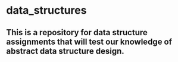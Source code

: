 # data_structures

## This is a repository for data structure assignments that will test our knowledge of abstract data structure design.
